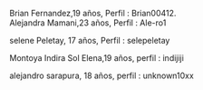 Brian Fernandez,19 años, Perfil : Brian00412.  
Alejandra Mamani,23 años, Perfil : Ale-ro1  

selene Peletay, 17 años, Perfil : selepeletay  

Montoya Indira Sol Elena,19 años, perfil : indijiji  

alejandro sarapura, 18 años, perfil : unknown10xx  

